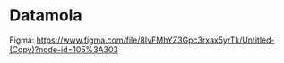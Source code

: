 # Datamola
Figma: https://www.figma.com/file/8IvFMhYZ3Gpc3rxax5yrTk/Untitled-(Copy)?node-id=105%3A303